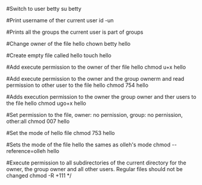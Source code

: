 #Switch to user betty
su betty

#Print username of ther current user
id -un

#Prints all the groups the current user is part of
groups

#Change owner of the file hello
chown betty hello

#Create empty file called hello
touch hello

#Add execute permission to the owner of ther file hello
chmod u+x hello

#Add execute permission to the owner and the group ownerm and read permission to other user to the file hello
chmod 754 hello

#Adds execution permission to the owner the group owner and ther users to the file hello
chmod ugo+x hello

#Set permission to the file, owner: no pernission, group: no pernission, other:all
chmod 007 hello

#Set the mode of hello file
chmod 753 hello

#Sets the mode of the file hello the sames as olleh's mode
chmod --reference=olleh hello

#Execute permission to all subdirectories of the current directory for the owner, the group owner and all other users. Regular files should not be changed
chmod -R +111 */
